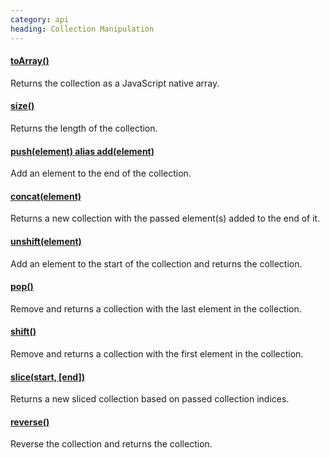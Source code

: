 ```yaml
--- 
category: api
heading: Collection Manipulation
---
```


#### [toArray()](/api/toArray/)

Returns the collection as a JavaScript native array.

#### [size()](/api/size/)

Returns the length of the collection.

#### [push(element) alias add(element)](/api/push/)

Add an element to the end of the collection.

#### [concat(element)](/api/concat/)

Returns a new collection with the passed element(s) added to the 
end of it.

#### [unshift(element)](/api/unshift/)

Add an element to the start of the collection and returns the collection.

#### [pop()](/api/pop/)

Remove and returns a collection with the last element in the collection.

#### [shift()](/api/shift/)

Remove and returns a collection with the first element in the collection.

#### [slice(start, [end])](/api/slice/)

Returns a new sliced collection based on passed collection indices.

#### [reverse()](/api/reverse/)

Reverse the collection and returns the collection.
